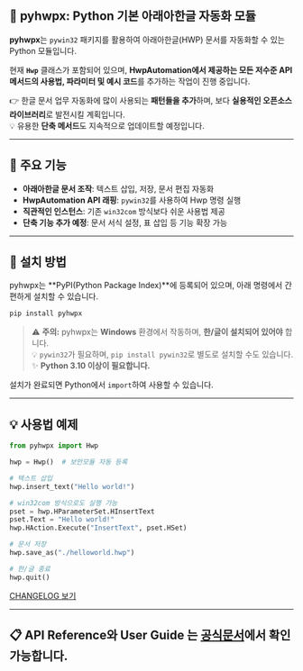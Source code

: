 ## 🐍 pyhwpx: Python 기본 아래아한글 자동화 모듈

**pyhwpx**는 `pywin32` 패키지를 활용하여 아래아한글(HWP) 문서를 자동화할 수 있는 Python 모듈입니다.  

현재 **`Hwp`** 클래스가 포함되어 있으며, **HwpAutomation에서 제공하는 모든 저수준 API 메서드의 사용법, 파라미터 및 예시 코드**를 추가하는 작업이 진행 중입니다.  

👉 한글 문서 업무 자동화에 많이 사용되는 **패턴들을 추가**하며, 보다 **실용적인 오픈소스 라이브러리**로 발전시킬 계획입니다.  
💡 유용한 **단축 메서드**도 지속적으로 업데이트할 예정입니다.

---

## **📌 주요 기능**
- **아래아한글 문서 조작**: 텍스트 삽입, 저장, 문서 편집 자동화
- **HwpAutomation API 래핑**: `pywin32`를 사용하여 Hwp 명령 실행
- **직관적인 인스턴스**: 기존 `win32com` 방식보다 쉬운 사용법 제공
- **단축 기능 추가 예정**: 문서 서식 설정, 표 삽입 등 기능 확장 가능  

---

## **🚀 설치 방법**
pyhwpx는 **PyPI(Python Package Index)**에 등록되어 있으며, 아래 명령에서 간편하게 설치할 수 있습니다.

```bash
pip install pyhwpx
```

> ⚠️ **주의:** pyhwpx는 **Windows** 환경에서 작동하며, **한/글이 설치되어 있어야** 합니다.  
> 💡 `pywin32`가 필요하며, `pip install pywin32`로 별도로 설치할 수도 있습니다.
> ✨ **Python 3.10 이상이 필요합니다.**

설치가 완료되면 Python에서 `import`하여 사용할 수 있습니다.

---

## **💡 사용법 예제**
```python
from pyhwpx import Hwp

hwp = Hwp()  # 보안모듈 자동 등록

# 텍스트 삽입
hwp.insert_text("Hello world!")

# win32com 방식으로도 실행 가능
pset = hwp.HParameterSet.HInsertText
pset.Text = "Hello world!"
hwp.HAction.Execute("InsertText", pset.HSet)

# 문서 저장
hwp.save_as("./helloworld.hwp")

# 한/글 종료
hwp.quit()
```

[CHANGELOG 보기](https://github.com/martiniifun/pyhwpx/blob/master/CHANGELOG.md)

---

## **📋 API Reference와 User Guide 는 [공식문서](https://martiniifun.github.io/pyhwpx/)에서 확인 가능합니다.**

